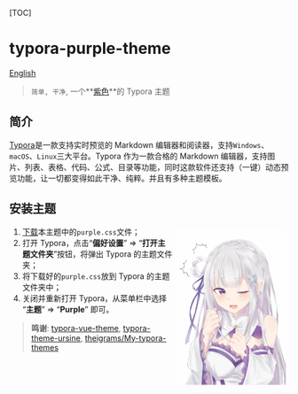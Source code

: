 
[TOC]

# typora-purple-theme

[English](README.md)

> `简单, 干净`,  一个**[紫色]()**的 Typora 主题

## 简介

[Typora](https://www.typora.io/)是一款支持实时预览的 Markdown 编辑器和阅读器，支持`Windows`、`macOS`、`Linux`三大平台。Typora 作为一款合格的 Markdown 编辑器，支持图片、列表、表格、代码、公式、目录等功能，同时这款软件还支持（一键）动态预览功能，让一切都变得如此干净、纯粹。并且有多种主题模板。

## 安装主题

1. [下载](https://github.com/hliu202/typora-purple-theme)本主题中的`purple.css`文件；<img src="assets/e.jpg" width="200" align=right hspace="5" vspace="5"/>
2. 打开 Typora，点击“**偏好设置**” => “**打开主题文件夹**”按钮，将弹出 Typora 的主题文件夹；
3. 将下载好的`purple.css`放到 Typora 的主题文件夹中；
4. 关闭并重新打开 Typora，从菜单栏中选择 “**主题**” => “**Purple**” 即可。









> **鸣谢**: [typora-vue-theme](https://github.com/blinkfox/typora-vue-theme), [typora-theme-ursine](https://github.com/aCluelessDanny/typora-theme-ursine), [theigrams/My-typora-themes](https://github.com/theigrams/My-typora-themes)

